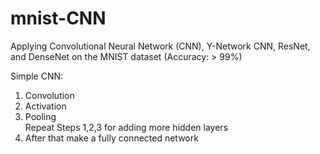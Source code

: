 # mnist-CNN
Applying Convolutional Neural Network (CNN), Y-Network CNN, ResNet, and DenseNet on the MNIST dataset (Accuracy: > 99%)

Simple CNN:
1. Convolution
2. Activation
3. Pooling<br>
Repeat Steps 1,2,3 for adding more hidden layers
4. After that make a fully connected network

